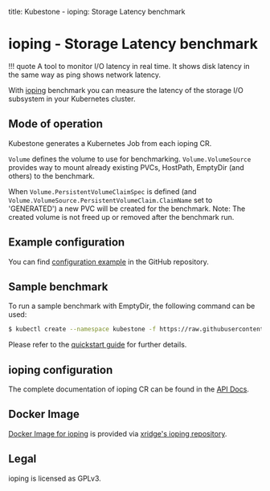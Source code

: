 title: Kubestone - ioping: Storage Latency benchmark

# ioping - Storage Latency benchmark

!!! quote
    A tool to monitor I/O latency in real time. It shows disk latency in the same way as ping shows network latency.

With [ioping](https://github.com/koct9i/ioping) benchmark you can measure the latency of the storage I/O subsystem in your Kubernetes cluster.



## Mode of operation

Kubestone generates a Kubernetes Job from each ioping CR.

`Volume` defines the volume to use for benchmarking. 
`Volume.VolumeSource` provides way to mount already existing PVCs, HostPath, EmptyDir (and others) to the benchmark. 

When `Volume.PersistentVolumeClaimSpec` is defined (and `Volume.VolumeSource.PersistentVolumeClaim.ClaimName` set to 'GENERATED') a new PVC will be created for the benchmark. Note: The created volume is not freed up or removed after the benchmark run.



## Example configuration
You can find [configuration example](https://github.com/xridge/kubestone/blob/master/config/samples/perf_v1alpha1_ioping.yaml) in the GitHub repository.


## Sample benchmark
To run a sample benchmark with EmptyDir, the following command can be used:
```bash
$ kubectl create --namespace kubestone -f https://raw.githubusercontent.com/xridge/kubestone/master/config/samples/perf_v1alpha1_ioping.yaml
```

Please refer to the [quickstart guide](../quickstart.md) for further details.




## ioping configuration

The complete documentation of ioping CR can be found in the [API Docs](../apidocs.md#perf.kubestone.xridge.io/v1alpha1.IopingSpec).




## Docker Image

[Docker Image for ioping](https://hub.docker.com/r/xridge/ioping) is provided via [xridge's ioping repository](https://github.com/xridge/ioping-docker).



## Legal

ioping is licensed as GPLv3.
